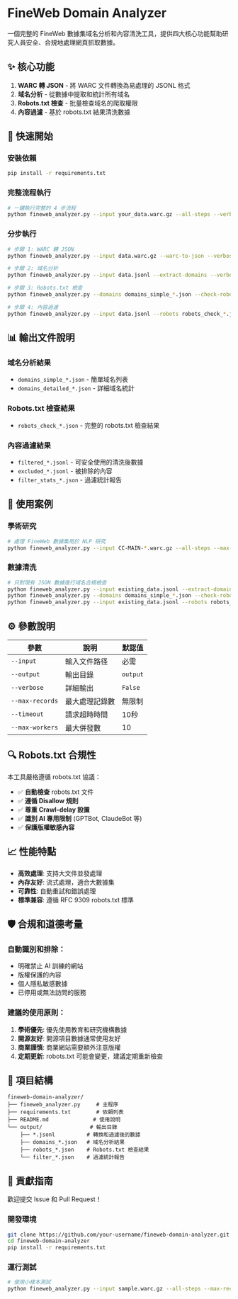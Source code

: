 # FineWeb Domain Analyzer

一個完整的 FineWeb 數據集域名分析和內容清洗工具，提供四大核心功能幫助研究人員安全、合規地處理網頁抓取數據。

## ✨ 核心功能

1. **WARC 轉 JSON** - 將 WARC 文件轉換為易處理的 JSONL 格式
2. **域名分析** - 從數據中提取和統計所有域名
3. **Robots.txt 檢查** - 批量檢查域名的爬取權限
4. **內容過濾** - 基於 robots.txt 結果清洗數據

## 🚀 快速開始

### 安裝依賴
```bash
pip install -r requirements.txt
```

### 完整流程執行
```bash
# 一鍵執行完整的 4 步流程
python fineweb_analyzer.py --input your_data.warc.gz --all-steps --verbose
```

### 分步執行
```bash
# 步驟 1: WARC 轉 JSON
python fineweb_analyzer.py --input data.warc.gz --warc-to-json --verbose

# 步驟 2: 域名分析
python fineweb_analyzer.py --input data.jsonl --extract-domains --verbose

# 步驟 3: Robots.txt 檢查
python fineweb_analyzer.py --domains domains_simple_*.json --check-robots --verbose

# 步驟 4: 內容過濾
python fineweb_analyzer.py --input data.jsonl --robots robots_check_*.json --filter-content --verbose
```

## 📊 輸出文件說明

### 域名分析結果
- `domains_simple_*.json` - 簡單域名列表
- `domains_detailed_*.json` - 詳細域名統計

### Robots.txt 檢查結果
- `robots_check_*.json` - 完整的 robots.txt 檢查結果

### 內容過濾結果
- `filtered_*.jsonl` - 可安全使用的清洗後數據
- `excluded_*.jsonl` - 被排除的內容
- `filter_stats_*.json` - 過濾統計報告

## 🎯 使用案例

### 學術研究
```bash
# 處理 FineWeb 數據集用於 NLP 研究
python fineweb_analyzer.py --input CC-MAIN-*.warc.gz --all-steps --max-records 10000
```

### 數據清洗
```bash
# 只對現有 JSON 數據進行域名合規檢查
python fineweb_analyzer.py --input existing_data.jsonl --extract-domains
python fineweb_analyzer.py --domains domains_simple_*.json --check-robots
python fineweb_analyzer.py --input existing_data.jsonl --robots robots_check_*.json --filter-content
```

## ⚙️ 參數說明

| 參數 | 說明 | 默認值 |
|------|------|--------|
| `--input` | 輸入文件路径 | 必需 |
| `--output` | 輸出目錄 | `output` |
| `--verbose` | 詳細輸出 | `False` |
| `--max-records` | 最大處理記錄數 | 無限制 |
| `--timeout` | 請求超時時間 | 10秒 |
| `--max-workers` | 最大併發數 | 10 |

## 🔍 Robots.txt 合規性

本工具嚴格遵循 robots.txt 協議：

- ✅ **自動檢查** robots.txt 文件
- ✅ **遵循 Disallow 規則**
- ✅ **尊重 Crawl-delay 設置**
- ✅ **識別 AI 專用限制** (GPTBot, ClaudeBot 等)
- ✅ **保護版權敏感內容**

## 📈 性能特點

- **高效處理**: 支持大文件並發處理
- **內存友好**: 流式處理，適合大數據集
- **可靠性**: 自動重試和錯誤處理
- **標準兼容**: 遵循 RFC 9309 robots.txt 標準

## 🛡️ 合規和道德考量

### 自動識別和排除：
- 明確禁止 AI 訓練的網站
- 版權保護的內容
- 個人隱私敏感數據
- 已停用或無法訪問的服務

### 建議的使用原則：
1. **學術優先**: 優先使用教育和研究機構數據
2. **開源友好**: 開源項目數據通常使用友好
3. **商業謹慎**: 商業網站需要額外注意版權
4. **定期更新**: robots.txt 可能會變更，建議定期重新檢查

## 📁 項目結構

```
fineweb-domain-analyzer/
├── fineweb_analyzer.py     # 主程序
├── requirements.txt        # 依賴列表
├── README.md              # 使用說明
└── output/               # 輸出目錄
    ├── *.jsonl          # 轉換和過濾後的數據
    ├── domains_*.json   # 域名分析結果
    ├── robots_*.json    # Robots.txt 檢查結果
    └── filter_*.json    # 過濾統計報告
```

## 🤝 貢獻指南

歡迎提交 Issue 和 Pull Request！

### 開發環境
```bash
git clone https://github.com/your-username/fineweb-domain-analyzer.git
cd fineweb-domain-analyzer
pip install -r requirements.txt
```

### 運行測試
```bash
# 使用小樣本測試
python fineweb_analyzer.py --input sample.warc.gz --all-steps --max-records 100 --verbose
```

